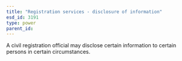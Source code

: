 ```yaml
---
title: "Registration services - disclosure of information"
esd_id: 3191
type: power
parent_id:  
---
```


A civil registration official may disclose certain information to certain persons in certain circumstances.

